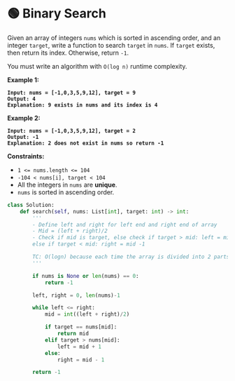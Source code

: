 # 🟢 Binary Search

Given an array of integers `nums` which is sorted in ascending order, and an integer `target`, write a function to search `target` in `nums`. If `target` exists, then return its index. Otherwise, return `-1`.

You must write an algorithm with `O(log n)` runtime complexity.

&#x20;

**Example 1:**

<pre><code><strong>Input: nums = [-1,0,3,5,9,12], target = 9
</strong><strong>Output: 4
</strong><strong>Explanation: 9 exists in nums and its index is 4
</strong></code></pre>

**Example 2:**

<pre><code><strong>Input: nums = [-1,0,3,5,9,12], target = 2
</strong><strong>Output: -1
</strong><strong>Explanation: 2 does not exist in nums so return -1
</strong></code></pre>

&#x20;

**Constraints:**

* `1 <= nums.length <= 104`
* `-104 < nums[i], target < 104`
* All the integers in `nums` are **unique**.
* `nums` is sorted in ascending order.

```python
class Solution:
    def search(self, nums: List[int], target: int) -> int:
        '''
        - Define left and right for left end and right end of array
        - Mid = (left + right)/2
        - Check if mid is target, else check if target > mid: left = mid + 1,
        else if target < mid: right = mid -1

        TC: O(logn) because each time the array is divided into 2 parts and only one is chosen. that means 2^x=n where x is the number of times the array is divided
        '''

        if nums is None or len(nums) == 0:
            return -1

        left, right = 0, len(nums)-1

        while left <= right:
            mid = int((left + right)/2)

            if target == nums[mid]:
                return mid
            elif target > nums[mid]:
                left = mid + 1
            else:
                right = mid - 1

        return -1
```
